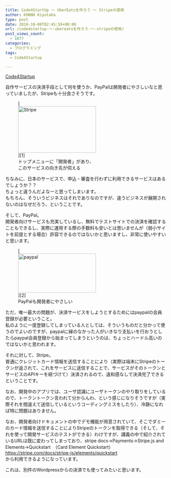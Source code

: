 ```yaml
---
title: Code4StartUp ～ UberEatsを作ろう ～ Stripeの使用
author: KONNO Kiyotaka
type: post
date: 2018-10-08T02:45:59+00:00
url: /code4startup-～-ubereatsを作ろう-～-stripeの使用/
post_views_count:
  - 1077
categories:
  - プログラミング
tags:
  - Code4Startup

---
```

<a href="https://code4startup.com/?ref=kiyotakakonno" target="_blank" rel="noopener">Code4Startup</a>

自作サービスの決済手段として何を使うか、PayPalは開発者にやさしいなと思っていましたが、Stripeも十分良さそうです。

<figure style="width: 244px" class="wp-caption alignnone">[<img style="display: inline; background-image: none;" title="image" src="https://i1.wp.com/www.programmers-office.ml/wp-content/uploads/2018/10/image_thumb.png?resize=244%2C145&#038;ssl=1" alt="Stripe" width="244" height="145" border="0" data-recalc-dims="1" />][1]<figcaption class="wp-caption-text">トップメニューに「開発者」があり、このサービスの向き先が伺える</figcaption></figure>

ちなみに、日本のサービスで、申込・審査を行わずに利用できるサービスはあるでしょうか？？  
ちょっと違うんだよなーと思ってしまいます。  
もちろん、そういうビジネスはそれでありなのですが、違うビジネスが展開されないのはなぜだろう、ということです。

そして、PayPal。  
開発者向けサービスも充実しているし、無料でテストサイトでの決済を確認することもできるし、実際に運用する際の手数料も安いとは思いませんが（弱小サイトを前提とする場合）許容できるのではないかと思いますし、非常に使いやすいと思います。

<figure style="width: 244px" class="wp-caption alignnone">[<img style="margin: 0px; display: inline; background-image: none;" title="image" src="https://i2.wp.com/www.programmers-office.ml/wp-content/uploads/2018/10/image_thumb-1.png?resize=244%2C122&#038;ssl=1" alt="paypal" width="244" height="122" border="0" data-recalc-dims="1" />][2]<figcaption class="wp-caption-text">PayPalも開発者にやさしい</figcaption></figure>

ただ、唯一最大の問題が、決済サービスをしようとするためにはpaypalの会員登録が必要ということ。  
私のように一度登録してしまっている人としては、そういうものだと分かって使うのでよいのですが、paypalに縁のなかった人がいきなり支払いを行おうとしたらpaypal会員登録から始まってしまうというのは、ちょっとハードル高いのではないかと思われます。

それに対して、Stripe。  
普通にクレジットカード情報を送信することにより（実際は端末にStripeのトークンが返されて、これをサービスに送信することで、サービスがそのトークンとサービスのAPIキーを紐づけて）決済されるので、違和感なしで決済完了できるということです。

なお、開発中のアプリでは、ユーザ認識にユーザトークンのやり取りをしているので、トークントークン言われて分からんわ、という感じになりそうですが（実際それを間違えて送信しているというコーディングミスをしたり）、冷静になれば特に問題はありません。

なお、開発者向けドキュメントの中でデモ機能が用意されていて、そこでダミーのカード情報を送信することによりStripeのトークンを取得できる（そして、それを使って開発サービスのテストができる）わけですが、講義の中で紹介されているURLは既に変わってしまっており、stripe docs→Payments→Stripe.js and Elements→Quickstart　（Card Element Quickstart）  
<a title="https://stripe.com/docs/stripe-js/elements/quickstart" href="https://stripe.com/docs/stripe-js/elements/quickstart" target="_blank" rel="noopener">https://stripe.com/docs/stripe-js/elements/quickstart</a>  
から利用できるようになっています。

これは、別件のWordpressからの決済でも使ってみたいと思います。

 [1]: https://i2.wp.com/www.programmers-office.ml/wp-content/uploads/2018/10/image.png?ssl=1
 [2]: https://i2.wp.com/www.programmers-office.ml/wp-content/uploads/2018/10/image-1.png?ssl=1